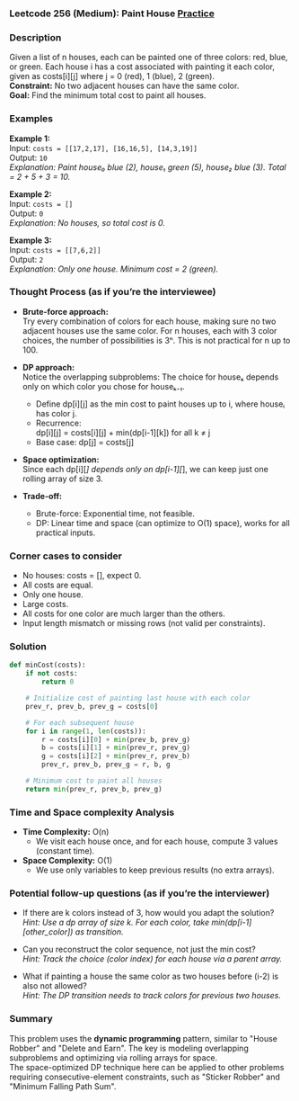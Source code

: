 ### Leetcode 256 (Medium): Paint House [Practice](https://leetcode.com/problems/paint-house)

### Description  
Given a list of n houses, each can be painted one of three colors: red, blue, or green. Each house i has a cost associated with painting it each color, given as costs[i][j] where j = 0 (red), 1 (blue), 2 (green).  
**Constraint:** No two adjacent houses can have the same color.  
**Goal:** Find the minimum total cost to paint all houses.


### Examples  

**Example 1:**  
Input: `costs = [[17,2,17], [16,16,5], [14,3,19]]`  
Output: `10`  
*Explanation: Paint house₀ blue (2), house₁ green (5), house₂ blue (3). Total = 2 + 5 + 3 = 10.*

**Example 2:**  
Input: `costs = []`  
Output: `0`  
*Explanation: No houses, so total cost is 0.*

**Example 3:**  
Input: `costs = [[7,6,2]]`  
Output: `2`  
*Explanation: Only one house. Minimum cost = 2 (green).*


### Thought Process (as if you’re the interviewee)  

- **Brute-force approach:**  
  Try every combination of colors for each house, making sure no two adjacent houses use the same color. For n houses, each with 3 color choices, the number of possibilities is 3ⁿ. This is not practical for n up to 100.

- **DP approach:**  
  Notice the overlapping subproblems: The choice for houseₖ depends only on which color you chose for houseₖ₋₁.  
  - Define dp[i][j] as the min cost to paint houses up to i, where houseᵢ has color j.
  - Recurrence:  
    dp[i][j] = costs[i][j] + min(dp[i-1][k]) for all k ≠ j
  - Base case: dp[j] = costs[j]

- **Space optimization:**  
  Since each dp[i][*] depends only on dp[i-1][*], we can keep just one rolling array of size 3.

- **Trade-off:**  
  - Brute-force: Exponential time, not feasible.
  - DP: Linear time and space (can optimize to O(1) space), works for all practical inputs.


### Corner cases to consider  
- No houses: costs = [], expect 0.
- All costs are equal.
- Only one house.
- Large costs.
- All costs for one color are much larger than the others.
- Input length mismatch or missing rows (not valid per constraints).


### Solution

```python
def minCost(costs):
    if not costs:
        return 0

    # Initialize cost of painting last house with each color
    prev_r, prev_b, prev_g = costs[0]

    # For each subsequent house
    for i in range(1, len(costs)):
        r = costs[i][0] + min(prev_b, prev_g)
        b = costs[i][1] + min(prev_r, prev_g)
        g = costs[i][2] + min(prev_r, prev_b)
        prev_r, prev_b, prev_g = r, b, g

    # Minimum cost to paint all houses
    return min(prev_r, prev_b, prev_g)
```


### Time and Space complexity Analysis  

- **Time Complexity:** O(n)  
  - We visit each house once, and for each house, compute 3 values (constant time).  
- **Space Complexity:** O(1)  
  - We use only variables to keep previous results (no extra arrays).


### Potential follow-up questions (as if you’re the interviewer)  

- If there are k colors instead of 3, how would you adapt the solution?  
  *Hint: Use a dp array of size k. For each color, take min(dp[i-1][other_color]) as transition.*

- Can you reconstruct the color sequence, not just the min cost?  
  *Hint: Track the choice (color index) for each house via a parent array.*

- What if painting a house the same color as two houses before (i-2) is also not allowed?  
  *Hint: The DP transition needs to track colors for previous two houses.*


### Summary

This problem uses the **dynamic programming** pattern, similar to "House Robber" and "Delete and Earn". The key is modeling overlapping subproblems and optimizing via rolling arrays for space.  
The space-optimized DP technique here can be applied to other problems requiring consecutive-element constraints, such as "Sticker Robber" and "Minimum Falling Path Sum".